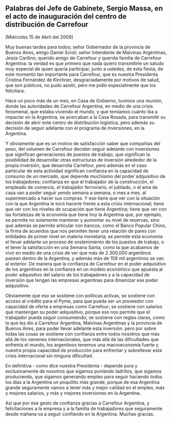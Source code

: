 Palabras del Jefe de Gabinete, Sergio Massa, en el acto de inauguración del centro de distribución de Carrefour
---------------------------------------------------------------------------------------------------------------

[Miércoles 15 de Abril del 2009]

Muy buenas tardes para todos; señor Gobernador de la provincia de Buenos
Aires, amigo Daniel Scioli; señor Intendente de Malvinas Argentinas,
Jesús Carilino; querido amigo de Carrefour y querida familia de
Carrefour Argentina: la verdad es que primero que nada quiero
transmitirle un saludo muy especial de quien quería participar, junto a
ustedes, de esta fiesta, de este momento tan importante para Carrefour,
que es nuestra Presidenta Cristina Fernández de Kirchner,
desgraciadamente por motivos de salud, que son públicos, no pudo
asistir, pero me pidió especialmente que los felicitara.

Hace un poco más de un mes, en Casa de Gobierno, tuvimos una reunión,
donde las autoridades de Carrefour Argentina, en medio de una crisis
fenomenal, que estaba viviendo el mundo, y que temíamos cuánto iba a
impactar en la Argentina, se acercaban a la Casa Rosada, para transmitir
su decisión de abrir este centro de distribución logística, pero además
su decisión de seguir adelante con el programa de inversiones, en la
Argentina.

Y obviamente que es un motivo de satisfacción saber que compañías del
peso, del volumen de Carrefour deciden seguir adelante con inversiones
que significan generaciones de puestos de trabajo, que significan la
posibilidad de desarrollar otras estructuras de inversión alrededor de
la propia inversión, que desarrolla Carrefour, pero además en el caso
particular de esta actividad significan confianza en la capacidad de
consumo de un mercado, que depende muchísimo del poder adquisitivo de
los trabajadores; confianza en que el trabajador de la construcción, el
empleado de comercio, el trabajador ferroviario, el jubilado, o el ama
de casa van a poder seguir yendo semana a semana, o mes a mes, al
supermercado a hacer sus compras. Y eso tiene que ver con la situación
con la que Argentina le tocó hacerle frente a esta crisis internacional;
tiene que ver con los niveles de ocupación que tiene Argentina; tiene
que ver con las fortalezas de la economía que tiene hoy la Argentina
que, por ejemplo, se permite no solamente mantener y aumentar su nivel
de reservas, sino que además se permite articular con bancos, como el
Banco Popular Chino, la firma de acuerdos que nos permiten tener una
relación de pares con entidades de primer nivel en materia monetaria; se
permite esta economía el llevar adelante un proceso de sostenimiento de
los puestos de trabajo, o el tener la satisfacción en una Semana Santa,
como la que acabamos de vivir en medio de una crisis de ver que más de
2.300.000 argentinos pasean dentro de la Argentina, y además más de 159
mil argentinos se van al exterior. De manera que la confianza de
Carrefour en el poder adquisitivo de los argentinos en la confianza en
un modelo económico que apuesta al poder adquisitivo del salario de los
trabajadores y a la capacidad de inversión que tengan las empresas
argentinas para dinamizar ese poder adquisitivo.

Obviamente que eso se sostiene con políticas activas, se sostiene con
acceso al crédito para el Pyme, para que pueda ser un proveedor con
capacidad de oferta a empresas como Carrefour; se sostiene con salarios
que mantengan su poder adquisitivo, porque eso nos permite que el
trabajador pueda seguir consumiendo; se sostiene con reglas claras, como
la que les dio a Carrefour Argentina, Malvinas Argentinas y la provincia
de Buenos Aires, para poder llevar adelante esta inversión. pero por
sobre todas las cosas se sostiene con confianza entre todos nosotros que
más allá de los vaivenes internacionales, que más allá de las
dificultades que enfrenta el mundo, los argentinos tenemos una
macroeconomía fuerte y nuestra propia capacidad de producción para
enfrentar y sobrellevar esta crisis internacional sin ninguna
dificultad.

En definitiva - como dice nuestra Presidenta - depende pura y
exclusivamente de nosotros que sigamos poniendo ladrillos, que sigamos
produciendo, que sigamos generando empleo para seguir haciendo todos los
días a la Argentina un poquitito más grande, porque de esa Argentina
grande seguramente vamos a tener más y mejor calidad en el empleo, más y
mejores salarios, y más y mejores inversiones en la Argentina.

Así que por ese gesto de confianza gracias a Carrefour Argentina, y
felicitaciones a la empresa y a la familia de trabajadores que
seguramente desde mañana va a seguir confiando en la Argentina. Muchas
gracias.
